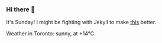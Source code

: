 ### Hi there :wave:

It's Sunday! I might be fighting with Jekyll to make [this](https://swissclubto.github.io) better.

Weather in Toronto: sunny, at +14°C.

